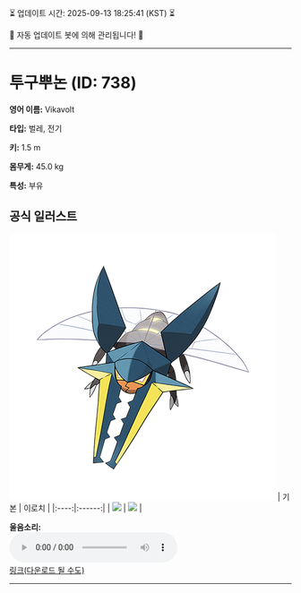 
⏳ 업데이트 시간: 2025-09-13 18:25:41 (KST) ⏳

🤖 자동 업데이트 봇에 의해 관리됩니다! 🤖

---

# 투구뿌논 (ID: 738)
**영어 이름:** Vikavolt

**타입:** 벌레, 전기

**키:** 1.5 m

**몸무게:** 45.0 kg

**특성:** 부유

## 공식 일러스트
![](https://raw.githubusercontent.com/PokeAPI/sprites/master/sprites/pokemon/other/official-artwork/738.png)
| 기본 | 이로치 |
|:----:|:------:|
| <img src="http://play.pokemonshowdown.com/sprites/ani/vikavolt.gif" width="200"> | <img src="http://play.pokemonshowdown.com/sprites/ani-shiny/vikavolt.gif" width="200"> |

**울음소리:**<br><audio controls src="https://raw.githubusercontent.com/PokeAPI/cries/main/cries/pokemon/latest/738.ogg"></audio><br> [링크(다운로드 될 수도)](https://raw.githubusercontent.com/PokeAPI/cries/main/cries/pokemon/latest/738.ogg)


---

